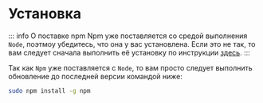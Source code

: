 # Установка

::: info О поставке npm
Npm уже поставляется со средой выполнения `Node`, поэтмоу убедитесь, что она у вас установлена. Если это не так, то вам следует сначала выполнить её установку по инструкции [здесь](../../Node/Linux/1.%20Установка.html).
:::

Так как `Npm` уже поставляется с `Node`, то вам просто следует выполнить обновление до последней версии командой ниже:
```sh
sudo npm install -g npm
```